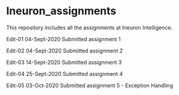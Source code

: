 # Ineuron_assignments
This repository includes all the assignments at Ineuron Intelligence.

Edit-01 04-Sept-2020 Submitted assignment 1

Edit-02 04-Sept-2020 Submitted assignment 2

Edit-03 14-Sept-2020 Submitted assignment 3

Edit-04 25-Sept-2020 Submitted assignment 4

Edit-05 03-Oct-2020 Submitted assignment 5 - Exception Handling
